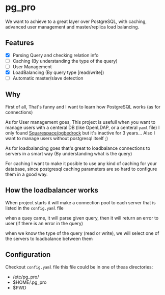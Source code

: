 # pg_pro

We want to achieve to a great layer over PostgreSQL, with caching, advanced user management and master/replica load balancing.

## Features

- [x] Parsing Query and checking relation info
- [ ] Caching (By understanding the type of the query)
- [ ] User Management
- [x] LoadBalancing (By query type [read/write])
- [ ] Automatic master/slave detection

## Why

First of all, That's funny and I want to learn how PostgreSQL works (as for connections)

As for User management goes, This project is usefull when you want to manage users with a centeral DB (like OpenLDAP, or a centeral `yaml` file) I only found [Squarespace/pgbedrock](https://github.com/Squarespace/pgbedrock) but it's inactive for 3 years... Also I want to manage users without postgresql itself ;)

As for loadbalancing goes that's great to loadbalance connections to servers in a smart way (By understanding what is the query)

For caching I want to make it posible to use any kind of caching for your database, since postgresql caching parameters are so hard to configure them in a good way.

## How the loadbalancer works

When project starts it will make a connection pool to each server that is listed in the `config.yaml` file

when a quey came, it will parse given query, then it will return an error to user (if there is an error in the query)

when we know the type of the query (read or write), we will select one of the servers to loadbalance between them

## Configuration

Checkout `config.yaml` file this file could be in one of theas directories:

- /etc/pg_pro/
- $HOME/.pg_pro
- $PWD
